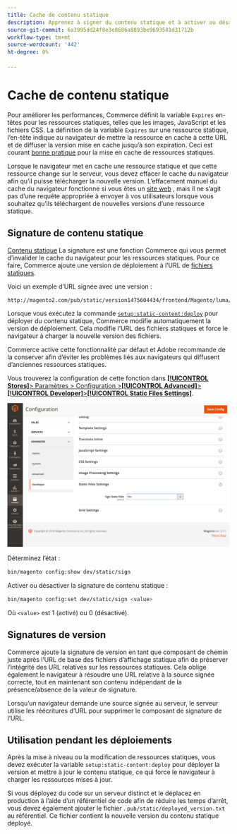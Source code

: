 ```yaml
---
title: Cache de contenu statique
description: Apprenez à signer du contenu statique et à activer ou désactiver cette fonctionnalité.
source-git-commit: 6a3995dd24f8e3e8686a8893be9693581d31712b
workflow-type: tm+mt
source-wordcount: '442'
ht-degree: 0%

---
```


# Cache de contenu statique

Pour améliorer les performances, Commerce définit la variable `Expires` en-têtes pour les ressources statiques, telles que les images, JavaScript et les fichiers CSS.
La définition de la variable `Expires` sur une ressource statique, l’en-tête indique au navigateur de mettre la ressource en cache à cette URL et de diffuser la version mise en cache jusqu’à son expiration.
Ceci est courant [bonne pratique](https://developer.yahoo.com/performance/rules.html#expires=) pour la mise en cache de ressources statiques.

Lorsque le navigateur met en cache une ressource statique et que cette ressource change sur le serveur, vous devez effacer le cache du navigateur afin qu’il puisse télécharger la nouvelle version.
L’effacement manuel du cache du navigateur fonctionne si vous êtes un [site web](https://glossary.magento.com/website) , mais il ne s’agit pas d’une requête appropriée à envoyer à vos utilisateurs lorsque vous souhaitez qu’ils téléchargent de nouvelles versions d’une ressource statique.

## Signature de contenu statique

[Contenu statique](https://glossary.magento.com/static-content) La signature est une fonction Commerce qui vous permet d’invalider le cache du navigateur pour les ressources statiques.
Pour ce faire, Commerce ajoute une version de déploiement à l’URL de [fichiers statiques](https://glossary.magento.com/static-files).

Voici un exemple d’URL signée avec une version :

```terminal
http://magento2.com/pub/static/version1475604434/frontend/Magento/luma/en_US/images/logo.svg
```

Lorsque vous exécutez la commande [`setup:static-content:deploy`](../cli/static-view-file-deployment.md) pour déployer du contenu statique, Commerce modifie automatiquement la version de déploiement.
Cela modifie l’URL des fichiers statiques et force le navigateur à charger la nouvelle version des fichiers.

Commerce active cette fonctionnalité par défaut et Adobe recommande de la conserver afin d’éviter les problèmes liés aux navigateurs qui diffusent d’anciennes ressources statiques.

Vous trouverez la configuration de cette fonction dans [**[!UICONTROL Stores]**> Paramètres > Configuration >**[!UICONTROL Advanced]**>**[!UICONTROL Developer]**>**[!UICONTROL Static Files Settings]**](https://docs.magento.com/user-guide/system/static-file-signature.html).

![Paramètres des fichiers statiques](../../assets/configuration/static-files-settings.png)

Déterminez l’état :

```bash
bin/magento config:show dev/static/sign
```

Activer ou désactiver la signature de contenu statique :

```bash
bin/magento config:set dev/static/sign <value>
```

Où `<value>` est 1 (activé) ou 0 (désactivé).

## Signatures de version

Commerce ajoute la signature de version en tant que composant de chemin juste après l’URL de base des fichiers d’affichage statique afin de préserver l’intégrité des URL relatives sur les ressources statiques.
Cela oblige également le navigateur à résoudre une URL relative à la source signée correcte, tout en maintenant son contenu indépendant de la présence/absence de la valeur de signature.

Lorsqu’un navigateur demande une source signée au serveur, le serveur utilise les réécritures d’URL pour supprimer le composant de signature de l’URL.

## Utilisation pendant les déploiements

Après la mise à niveau ou la modification de ressources statiques, vous devez exécuter la variable `setup:static-content:deploy` pour déployer la version et mettre à jour le contenu statique, ce qui force le navigateur à charger les ressources mises à jour.

Si vous déployez du code sur un serveur distinct et le déplacez en production à l’aide d’un référentiel de code afin de réduire les temps d’arrêt, vous devez également ajouter le fichier . `pub/static/deployed_version.txt` au référentiel.
Ce fichier contient la nouvelle version du contenu statique déployé.
